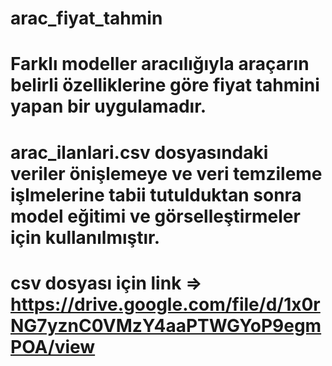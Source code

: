 # arac_fiyat_tahmin

# Farklı modeller aracılığıyla araçarın belirli özelliklerine göre fiyat tahmini yapan bir uygulamadır.
# arac_ilanlari.csv dosyasındaki veriler önişlemeye ve veri temzileme işlmelerine tabii tutulduktan sonra model eğitimi ve görselleştirmeler için kullanılmıştır. 
# csv dosyası için link => https://drive.google.com/file/d/1x0rNG7yznC0VMzY4aaPTWGYoP9egmPOA/view
